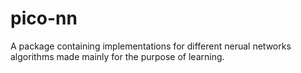 # pico-nn

A package containing implementations for different nerual networks algorithms made mainly for the purpose of learning.
